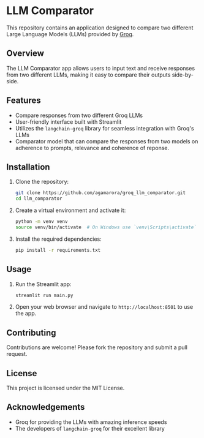 # LLM Comparator

This repository contains an application designed to compare two different Large Language Models (LLMs) provided by [Groq](https://console.groq.com/).

## Overview

The LLM Comparator app allows users to input text and receive responses from two different LLMs, making it easy to compare their outputs side-by-side.

## Features

- Compare responses from two different Groq LLMs
- User-friendly interface built with Streamlit
- Utilizes the `langchain-groq` library for seamless integration with Groq's LLMs
- Comparator model that can compare the responses from two models on adherence to prompts, relevance and coherence of reponse.

## Installation

1. Clone the repository:
    ```sh
    git clone https://github.com/agamarora/groq_llm_comparator.git
    cd llm_comparator
    ```

2. Create a virtual environment and activate it:
    ```sh
    python -m venv venv
    source venv/bin/activate  # On Windows use `venv\Scripts\activate`
    ```

3. Install the required dependencies:
    ```sh
    pip install -r requirements.txt
    ```

## Usage

1. Run the Streamlit app:
    ```sh
    streamlit run main.py
    ```

2. Open your web browser and navigate to `http://localhost:8501` to use the app.

## Contributing

Contributions are welcome! Please fork the repository and submit a pull request.

## License

This project is licensed under the MIT License.

## Acknowledgements

- Groq for providing the LLMs with amazing inference speeds
- The developers of `langchain-groq` for their excellent library

